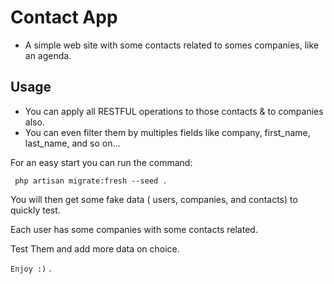 # Contact App

* A simple web site with some contacts related to somes companies, like an agenda.

## Usage

- You can apply all RESTFUL operations to those contacts & to companies also.
- You can even filter them by multiples fields like company, first_name, last_name, and so on...

For an easy start you can run the command:

`` php artisan migrate:fresh --seed .``

You will then get some fake data ( users, companies, and contacts) to quickly test.

Each user has some companies with some contacts related.

Test Them and add more data on choice.

 `Enjoy :)` .

